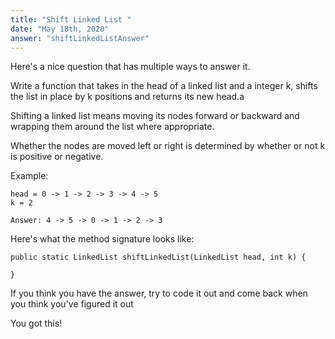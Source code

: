 ```yaml
---
title: "Shift Linked List "
date: "May 18th, 2020"
answer: "shiftLinkedListAnswer"
---
```


Here's a nice question that has multiple ways to answer it.

Write a function that takes in the head of a linked list and a integer k, shifts the list in place by k positions and returns its new head.a

Shifting a linked list means moving its nodes forward or backward and wrapping them around the list where appropriate.

Whether the nodes are moved left or right is determined by whether or not k is positive or negative.

Example:

    head = 0 -> 1 -> 2 -> 3 -> 4 -> 5
    k = 2

    Answer: 4 -> 5 -> 0 -> 1 -> 2 -> 3


 Here's what the method signature looks like:

<div align="left">


    public static LinkedList shiftLinkedList(LinkedList head, int k) {

    }


</div>

 If you think you have the answer, try to code it out and come back when you think you've figured it out

 You got this!